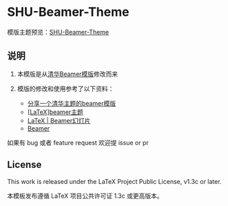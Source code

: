 # SHU-Beamer-Theme

模版主题预览：[SHU-Beamer-Theme](http://lanegong.top/file/slide.pdf)

## 说明

1. 本模版是从[清华Beamer模版](https://github.com/Trinkle23897/THU-Beamer-Theme)修改而来

2. 模版的修改和使用参考了以下资料：
   - [分享一个清华主题的beamer模版](https://www.latexstudio.net/archives/4051.html)
   - [[LaTeX]beamer主题](http://arch-blog.kidozh.com/2015/12/22/latexbeamer-e4-b8-bb-e9-a2-98/)
   - [LaTeX | Beamer幻灯片](https://shootingwang.github.io/LaTeX-Beamer.html)
   - [Beamer](https://www.overleaf.com/learn/latex/Beamer#Introduction)

如果有 bug 或者 feature request 欢迎提 issue or pr

## License

This work is released under the LaTeX Project Public License, v1.3c or later.

本模板发布遵循 LaTeX 项目公共许可证 1.3c 或更高版本。